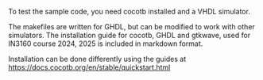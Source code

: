 To test the sample code, you need cocotb installed and a VHDL simulator. 

The makefiles are written for GHDL, but can be modified to work with other simulators. 
The installation guide for cocotb, GHDL and gtkwave, used for IN3160 course 2024, 2025 is included in markdown format. 

Installation can be done differently using the guides at https://docs.cocotb.org/en/stable/quickstart.html
